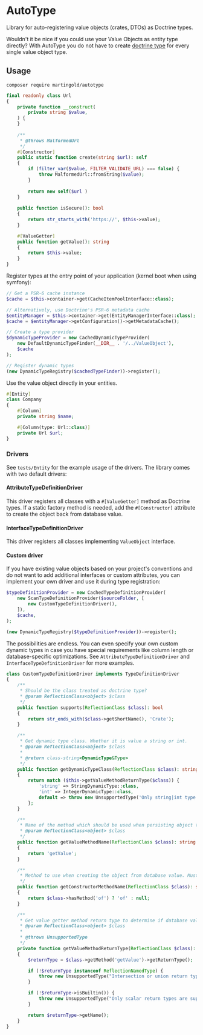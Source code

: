 # AutoType

Library for auto-registering value objects (crates, DTOs) as Doctrine types.

Wouldn't it be nice if you could use your Value Objects as entity type directly?
With AutoType you do not have to create [doctrine type](https://www.doctrine-project.org/projects/doctrine-orm/en/3.3/cookbook/custom-mapping-types.html)
for every single value object type.

## Usage

```shell
composer require martingold/autotype
```

```php
final readonly class Url
{
    private function __construct(
        private string $value,
    ) {
    }
    
    /**
     * @throws MalformedUrl
     */
    #[Constructor]
    public static function create(string $url): self
    {
        if (filter_var($value, FILTER_VALIDATE_URL) === false) {
            throw MalformedUrl::fromString($value);
        }
        
        return new self($url )
    }
    
    public function isSecure(): bool
    {
        return str_starts_with('https://', $this->value);
    }

    #[ValueGetter]
    public function getValue(): string
    {
        return $this->value;
    }
}
```

Register types at the entry point of your application (kernel boot when using symfony):
```php
// Get a PSR-6 cache instance
$cache = $this->container->get(CacheItemPoolInterface::class);

// Alternatively, use Doctrine's PSR-6 metadata cache
$entityManager = $this->container->get(EntityManagerInterface::class);
$cache = $entityManager->getConfiguration()->getMetadataCache();

// Create a type provider
$dynamicTypeProvider = new CachedDynamicTypeProvider(
    new DefaultDynamicTypeFinder(__DIR__ . '/../ValueObject'),
    $cache
);

// Register dynamic types
(new DynamicTypeRegistry($cachedTypeFinder))->register();
```

Use the value object directly in your entities.
```php
#[Entity]
class Company
{
    #[Column]
    private string $name;

    #[Column(type: Url::class)]
    private Url $url;
}
```

### Drivers
See `tests/Entity` for the example usage of the drivers. The library comes with two default drivers:
#### AttributeTypeDefinitionDriver
This driver registers all classes with a `#[ValueGetter]` method as Doctrine types. If a static factory
method is needed, add the `#[Constructor]` attribute to create the object back from database value.
#### InterfaceTypeDefinitionDriver
This driver registers all classes implementing `ValueObject` interface.

#### Custom driver
If you have existing value objects based on your project's conventions
and do not want to add additional interfaces or custom attributes, you can implement your own driver and use it during type registration:
```php
$typeDefinitionProvider = new CachedTypeDefinitionProvider(
    new ScanTypeDefinitionProvider($sourceFolder, [
        new CustomTypeDefinitionDriver(),
    ]),
    $cache,
);

(new DynamicTypeRegistry($typeDefinitionProvider))->register();
```

The possibilities are endless. You can even specify your own custom dynamic types in
case you have special requirements like column length or database-specific optimizations.
See `AttributeTypeDefinitionDriver` and `InterfaceTypeDefinitionDriver` for more examples.

```php
class CustomTypeDefinitionDriver implements TypeDefinitionDriver
{
    /**
     * Should be the class treated as doctrine type?
     * @param ReflectionClass<object> $class
     */
    public function supports(ReflectionClass $class): bool
    {
        return str_ends_with($class->getShortName(), 'Crate');
    }

    /**
     * Get dynamic type class. Whether it is value a string or int.
     * @param ReflectionClass<object> $class
     *
     * @return class-string<DynamicType&Type>
     */
    public function getDynamicTypeClass(ReflectionClass $class): string
    {
        return match ($this->getValueMethodReturnType($class)) {
            'string' => StringDynamicType::class,
            'int' => IntegerDynamicType::class,
            default => throw new UnsupportedType('Only string|int type is supported.'),
        };
    }

    /**
     * Name of the method which should be used when persisting object to database. 
     * @param ReflectionClass<object> $class
     */
    public function getValueMethodName(ReflectionClass $class): string
    {
        return 'getValue';
    }

    /**
     * Method to use when creating the object from database value. Must have single argument. 
     */
    public function getConstructorMethodName(ReflectionClass $class): string|null
    {
        return $class->hasMethod('of') ? 'of' : null;
    }

    /**
     * Get value getter method return type to determine if database value should be string or int
     * @param ReflectionClass<object> $class
     *
     * @throws UnsupportedType
     */
    private function getValueMethodReturnType(ReflectionClass $class): string
    {
        $returnType = $class->getMethod('getValue')->getReturnType();

        if (!$returnType instanceof ReflectionNamedType) {
            throw new UnsupportedType("Intersection or union return type not supported in method {$class->getName()}::getValue()");
        }

        if (!$returnType->isBuiltin()) {
            throw new UnsupportedType("Only scalar return types are supported in {$class->getName()}::getValue()");
        }

        return $returnType->getName();
    }
}

```